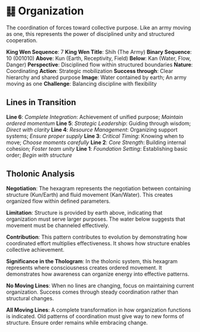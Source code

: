 # ䷆ Organization

The coordination of forces toward collective purpose. Like an army moving as one, this represents the power of disciplined unity and structured cooperation.


**King Wen Sequence**: 7
**King Wen Title**: Shih (The Army)
**Binary Sequence**: 10 (001010)
**Above**: Kun (Earth, Receptivity, Field)
**Below**: Kan (Water, Flow, Danger)
**Perspective**: Disciplined flow within structured boundaries
**Nature**: Coordinating
**Action**: Strategic mobilization
**Success through**: Clear hierarchy and shared purpose
**Image**: Water contained by earth; An army moving as one
**Challenge**: Balancing discipline with flexibility

## Lines in Transition
**Line 6**: *Complete Integration*: Achievement of unified purpose; *Maintain ordered momentum*
**Line 5**: *Strategic Leadership*: Guiding through wisdom; *Direct with clarity*
**Line 4**: *Resource Management*: Organizing support systems; *Ensure proper supply*
**Line 3**: *Critical Timing*: Knowing when to move; *Choose moments carefully*
**Line 2**: *Core Strength*: Building internal cohesion; *Foster team unity*
**Line 1**: *Foundation Setting*: Establishing basic order; *Begin with structure*

## Tholonic Analysis
**Negotiation**: The hexagram represents the negotiation between containing structure (Kun/Earth) and fluid movement (Kan/Water). This creates organized flow within defined parameters.

**Limitation**: Structure is provided by earth above, indicating that organization must serve larger purposes. The water below suggests that movement must be channeled effectively.

**Contribution**: This pattern contributes to evolution by demonstrating how coordinated effort multiplies effectiveness. It shows how structure enables collective achievement.

**Significance in the Thologram**: In the tholonic system, this hexagram represents where consciousness creates ordered movement. It demonstrates how awareness can organize energy into effective patterns.

**No Moving Lines**: When no lines are changing, focus on maintaining current organization. Success comes through steady coordination rather than structural changes.

**All Moving Lines**: A complete transformation in how organization functions is indicated. Old patterns of coordination must give way to new forms of structure. Ensure order remains while embracing change.
